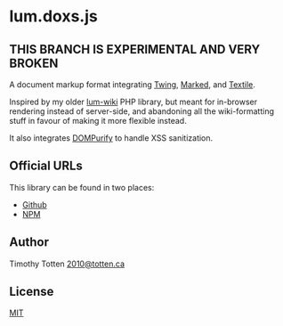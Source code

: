 # lum.doxs.js

## THIS BRANCH IS EXPERIMENTAL AND VERY BROKEN

A document markup format integrating [Twing], [Marked], and [Textile].

Inspired by my older [lum-wiki] PHP library, but meant for in-browser 
rendering instead of server-side, and abandoning all the wiki-formatting 
stuff in favour of making it more flexible instead.

It also integrates [DOMPurify] to handle XSS sanitization.

## Official URLs

This library can be found in two places:

 * [Github](https://github.com/supernovus/lum.doxs.js)
 * [NPM](https://www.npmjs.com/package/@lumjs/doxs)

## Author

Timothy Totten <2010@totten.ca>

## License

[MIT](https://spdx.org/licenses/MIT.html)

[Twing]: https://github.com/NightlyCommit/twing
[Marked]: https://github.com/markedjs/marked
[Textile]: https://github.com/borgar/textile-js
[DOMPurify]: https://github.com/cure53/DOMPurify
[lum-wiki]: https://github.com/supernovus/lum.wiki.php
